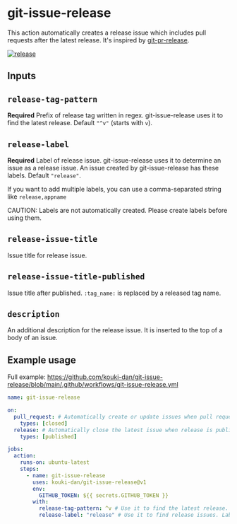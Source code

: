# git-issue-release

This action automatically creates a release issue which includes pull requests after the latest release.
It's inspired by [git-pr-release](https://github.com/x-motemen/git-pr-release).

[![release](https://user-images.githubusercontent.com/1401711/145714638-0608c523-94e2-4fbd-9ba2-bee089922055.png)](https://youtu.be/Q9E6xt5aK3E)

## Inputs

## `release-tag-pattern`

**Required** Prefix of release tag written in regex. git-issue-release uses it to find the latest release. Default `"^v"` (starts with `v`).

## `release-label`

**Required** Label of release issue. git-issue-release uses it to determine an issue as a release issue. An issue created by git-issue-release has these labels. Default `"release"`.

If you want to add multiple labels, you can use a comma-separated string like `release,appname`

CAUTION: Labels are not automatically created. Please create labels before using them.

## `release-issue-title`

Issue title for release issue.

## `release-issue-title-published`

Issue title after published. `:tag_name:` is replaced by a released tag name.

## `description`

An additional description for the release issue. It is inserted to the top of a body of an issue.

## Example usage

Full example: https://github.com/kouki-dan/git-issue-release/blob/main/.github/workflows/git-issue-release.yml

```yml
name: git-issue-release

on:
  pull_request: # Automatically create or update issues when pull request is merged.
    types: [closed]
  release: # Automatically close the latest issue when release is published.
    types: [published]

jobs:
  action:
    runs-on: ubuntu-latest
    steps:
      - name: git-issue-release
        uses: kouki-dan/git-issue-release@v1
        env:
          GITHUB_TOKEN: ${{ secrets.GITHUB_TOKEN }}
        with:
          release-tag-pattern: ^v # Use it to find the latest release. `^v` means starts with v.
          release-label: "release" # Use it to find release issues. Labels are not created automatically, so create them before use it.
```
